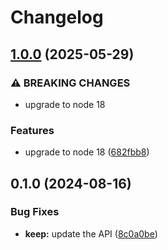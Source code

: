 # Changelog

## [1.0.0](https://github.com/googleapis/google-api-nodejs-client/compare/keep-v0.1.0...keep-v1.0.0) (2025-05-29)


### ⚠ BREAKING CHANGES

* upgrade to node 18

### Features

* upgrade to node 18 ([682fbb8](https://github.com/googleapis/google-api-nodejs-client/commit/682fbb869189ae92b3e9a194d37d0548af0c1f92))

## 0.1.0 (2024-08-16)


### Bug Fixes

* **keep:** update the API ([8c0a0be](https://github.com/googleapis/google-api-nodejs-client/commit/8c0a0be1ad7a8a9bd6ae8d3f2c8f7f01f6c0dab4))
